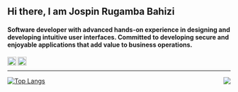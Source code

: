 ## Hi there, I am Jospin Rugamba Bahizi

#### Software developer with advanced hands-on experience in designing and developing intuitive user interfaces. Committed to developing secure and enjoyable applications that add value to business operations.


[<img align="left" alt="Jospin Rugamba Bahizi | Twitter" width="20px"  src="https://cdn.jsdelivr.net/npm/simple-icons@v3/icons/twitter.svg" />][twitter] 
[<img align="left" alt="Jospin Rugamba Bahizi | LinkedIn" width="20px" src="https://cdn.jsdelivr.net/npm/simple-icons@v3/icons/linkedin.svg" />][linkedin] 
<br>

---

<a href="https://github.com/jospinbahizi">
  <img align="right" src="https://github-readme-stats.vercel.app/api?username=jospinbahizi&show_icons=true&hide_border=true&theme=nord&inlude_all_commits=true&count_private=true&show_owner=true" />
</a>

[![Top Langs](https://github-readme-stats.vercel.app/api/top-langs/?username=jospinbahizi&langs_count=10&theme=nord&hide_border=true)](https://github.com/jospinbahizi)


[twitter]: https://twitter.com/jospinrugamba
[linkedin]: https://linkedin.com/in/jospinbahizi
